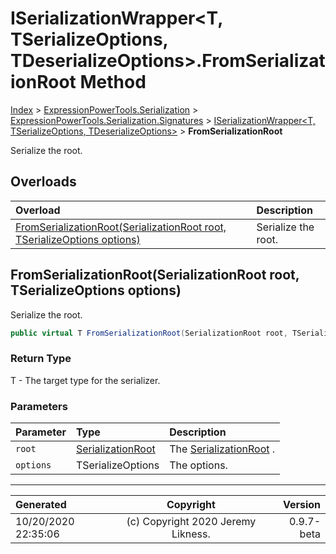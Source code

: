 ﻿# ISerializationWrapper&lt;T, TSerializeOptions, TDeserializeOptions>.FromSerializationRoot Method

[Index](../index.md) > [ExpressionPowerTools.Serialization](ExpressionPowerTools.Serialization.a.md) > [ExpressionPowerTools.Serialization.Signatures](ExpressionPowerTools.Serialization.Signatures.n.md) > [ISerializationWrapper<T, TSerializeOptions, TDeserializeOptions>](ExpressionPowerTools.Serialization.Signatures.ISerializationWrapper`3.i.md) > **FromSerializationRoot**

Serialize the root.

## Overloads

| Overload | Description |
| :-- | :-- |
| [FromSerializationRoot(SerializationRoot root, TSerializeOptions options)](#fromserializationrootserializationroot-root-tserializeoptions-options) | Serialize the root. |
## FromSerializationRoot(SerializationRoot root, TSerializeOptions options)

Serialize the root.

```csharp
public virtual T FromSerializationRoot(SerializationRoot root, TSerializeOptions options)
```

### Return Type

T - The target type for the serializer.

### Parameters

| Parameter | Type | Description |
| :-- | :-- | :-- |
| `root` | [SerializationRoot](ExpressionPowerTools.Serialization.Serializers.SerializationRoot.cs.md) | The [SerializationRoot](ExpressionPowerTools.Serialization.Serializers.SerializationRoot.cs.md) . |
| `options` | TSerializeOptions | The options. |



---

| Generated | Copyright | Version |
| :-- | :-: | --: |
| 10/20/2020 22:35:06 | (c) Copyright 2020 Jeremy Likness. | 0.9.7-beta |
